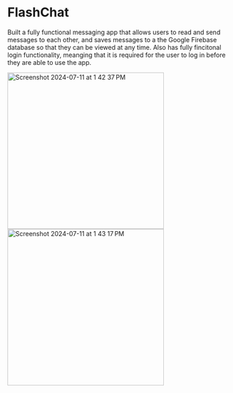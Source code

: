 # FlashChat

Built a fully functional messaging app that allows users to read and send messages to each other, and saves messages to a the Google Firebase database so that they can be viewed at any time. Also has fully fincitonal login functionality, meanging that it is required for the user to log in before they are able to use the app.

<img width="351" alt="Screenshot 2024-07-11 at 1 42 37 PM" src="https://github.com/payton1998/FlashChat/assets/17220685/dc187269-4302-4456-8abe-ac0148da73d3">

<img width="351" alt="Screenshot 2024-07-11 at 1 43 17 PM" src="https://github.com/payton1998/FlashChat/assets/17220685/0604ce9c-b370-413a-98ee-c93b7790cb53">
